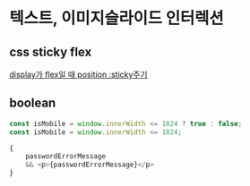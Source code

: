 # 텍스트, 이미지슬라이드 인터렉션

## css sticky flex 

[display가 flex일 때 position :sticky주기](https://velog.io/@perfumellim/TIL-display%EA%B0%80-flex%EC%9D%BC-%EB%95%8C-position-sticky%EC%A3%BC%EA%B8%B0)

## boolean

```js
const isMobile = window.innerWidth <= 1024 ? true : false;
const isMobile = window.innerWidth <= 1024;
```

```js
{
    passwordErrorMessage 
    && <p>{passwordErrorMessage}</p>
}
```